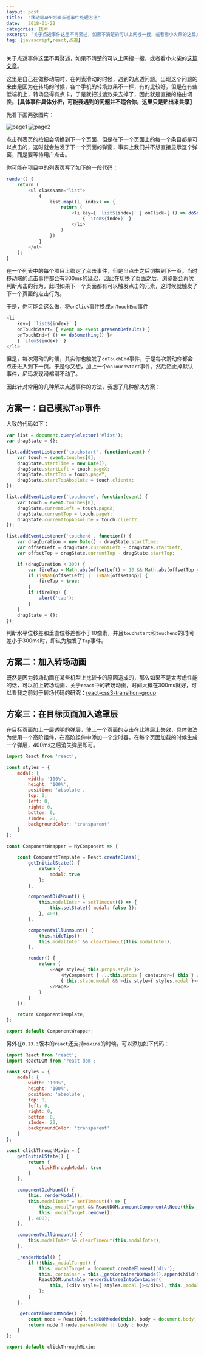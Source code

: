 ```yaml
---
layout: post
title:  "移动端APP列表点透事件处理方法"
date:   2018-01-22
categories: 技术
excerpt: '关于点透事件这里不再赘述，如果不清楚的可以上网搜一搜，或者看小火柴的这篇文章。 这里是自己在做移动端时，在列表滑动的时候，遇到的点透问题。出现这个问题的来由是因为在转场的时候，各个手机的转场效果不一'
tag: [javascript,react,点透]
---
```



关于点透事件这里不再赘述，如果不清楚的可以上网搜一搜，或者看小火柴的[这篇文章](http://www.cnblogs.com/xiaohuochai/p/8293225.html)。

这里是自己在做移动端时，在列表滑动的时候，遇到的点透问题。出现这个问题的来由是因为在转场的时候，各个手机的转场效果不一样，有的比较好，但是在有些低端机上，转场显得有点卡，于是就把过渡效果去掉了，因此就是直接的路由切换。**【具体事件具体分析，可能我遇到的问题并不适合你，这里只是贴出来共享】**

先看下面两张图片：

![page1](http://img.blog.csdn.net/20180122102648803)
![page2](http://img.blog.csdn.net/20180122102703959)

点击列表页的按钮会切换到下一个页面，但是在下一个页面上的每一个条目都是可以点击的，这时就会触发了下一个页面的弹窗，事实上我们并不想直接显示这个弹窗，而是要等待用户点击。

你可能在项目中的列表页写了如下的一段代码：

```javascript
render() {
    return (
        <ul className="list">
            { 
                list.map((l, index) => {
                    return (
                        <li key={ `list${index}` } onClick={ () => doSomething() }>
                            { `item${index}` }
                        </li>
                    )
                })  
            }
        </ul>
    );
}
```

在一个列表中的每个项目上绑定了点击事件，但是当点击之后切换到下一页。当时移动端的点击事件都会有300ms的延迟，因此在切换了页面之后，浏览器会再次判断点击的行为，此时如果下一个页面都有可以触发点击的元素，这时候就触发了下一个页面的点击行为。

于是，你可能会这么做，将`onClick`事件换成`onTouchEnd`事件

```javascript
<li 
    key={ `list${index}` } 
    onTouchStart= { event => event.preventDefault() }
    onTouchEnd={ () => doSomething() }>
    { `item${index}` }
</li>
```

但是，每次滑动的时候，其实你也触发了`onTouchEnd`事件，于是每次滑动你都会点击进入到下一页。于是你又想，加上一个`onTouchStart`事件，然后阻止掉默认事件，尼玛发现滑都滑不动了。

因此针对常用的几种解决点透事件的方法，我想了几种解决方案：

## 方案一：自己模拟Tap事件

大致的代码如下：

```javascript
var list = document.querySelector('#list');
var dragState = {};

list.addEventListener('touchstart', function(event) {
    var touch = event.touches[0];
    dragState.startTime = new Date();
    dragState.startLeft = touch.pageX;
    dragState.startTop = touch.pageY;
    dragState.startTopAbsolute = touch.clientY;
});

list.addEventListener('touchmove', function(event) {
    var touch = event.touches[0];
    dragState.currentLeft = touch.pageX;
    dragState.currentTop = touch.pageY;
    dragState.currentTopAbsolute = touch.clientY;
});

list.addEventListener('touchend', function() {
    var dragDuration = new Date() - dragState.startTime;
    var offsetLeft = dragState.currentLeft - dragState.startLeft;
    var offsetTop = dragState.currentTop - dragState.startTop;

    if (dragDuration < 300) {
        var fireTap = Math.abs(offsetLeft) < 10 && Math.abs(offsetTop < 10);
        if (isNaN(offsetLeft) || isNaN(offsetTop)) {
            fireTap = true;
        }
        if (fireTap) {
            alert('tap');
        }
    }
    dragState = {};
});
```

判断水平位移差和垂直位移差都小于10像素，并且`touchstart`和`touchend`的时间差小于300ms时，即认为触发了`Tap`事件。

## 方案二：加入转场动画

既然是因为转场动画在某些机型上比较卡的原因造成的，那么如果不是太考虑性能的话，可以加上转场动画，关于`react`中的转场动画，时间大概在300ms就好，可以看我之前对于转场代码的研究：[react-css3-transition-group](https://github.com/Rynxiao/react-css3-transition-group)

## 方案三：在目标页面加入遮罩层

在目标页面加上一层透明的弹层，使上一个页面的点击在此弹层上失效，具体做法为使用一个高阶组件，在高阶组件中添加一个定时器，在每个页面加载的时候生成一个弹层，400ms之后消失弹层即可。

```javascript
import React from 'react';

const styles = {
    modal: {
        width: '100%',
        height: '100%',
        position: 'absolute',
        top: 0,
        left: 0,
        right: 0,
        bottom: 0,
        zIndex: 20,
        backgroundColor: 'transparent'
    }
};

const ComponentWrapper = MyComponent => {

    const ComponentTemplate = React.createClass({
        getInitialState() {
            return {
                modal: true
            };
        },

        componentDidMount() {
            this.modalInter = setTimeout(() => {
                this.setState({ modal: false });
            }, 400);
        },

        componentWillUnmount() {
            this.hideTips();
            this.modalInter && clearTimeout(this.modalInter);
        },

        render() {
            return (
                <Page style={ this.props.style }>
                    <MyComponent { ...this.props } container={ this } />
                    { this.state.modal && <div style={ styles.modal }></div> }
                </Page>
            )
        }
    });

    return ComponentTemplate;
};

export default ComponentWrapper;
```

另外在`0.13.3`版本的`react`还支持`mixins`的时候，可以添加如下代码：

```javascript
import React from 'react';
import ReactDOM from 'react-dom';

const styles = {
    modal: {
        width: '100%',
        height: '100%',
        position: 'absolute',
        top: 0,
        left: 0,
        right: 0,
        bottom: 0,
        zIndex: 20,
        backgroundColor: 'transparent'
    }
};

const clickThroughMixin = {
    getInitialState() {
        return {
            clickThroughModal: true
        }
    },

    componentDidMount() {
        this._renderModal();
        this.modalInter = setTimeout(() => {
            this._modalTarget && ReactDOM.unmountComponentAtNode(this._modalTarget);
            this._modalTarget.remove();
        }, 400);
    },

    componentWillUnmount() {
        this.modalInter && clearTimeout(this.modalInter);
    },

    _renderModal() {
        if (!this._modalTarget) {
            this._modalTarget = document.createElement('div');
            this._container = this._getContainerDOMNode().appendChild(this._modalTarget);
            ReactDOM.unstable_renderSubtreeIntoContainer(
                this, (<div style={ styles.modal }></div>), this._modalTarget
            );
        }
    },

    _getContainerDOMNode() {
        const node = ReactDOM.findDOMNode(this), body = document.body;
        return node ? node.parentNode || body : body;
    }
};

export default clickThroughMixin;
```